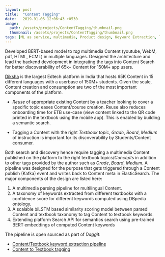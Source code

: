```yaml
---
layout: post
title:  "Content Tagging"
date:   2019-01-06 12:06:43 +0530
image: 
  path: /assets/projects/ContentTagging/thumbnail.png
  thumbnail: /assets/projects/ContentTagging/thumbnail.png
tags: [ML as service, multimedia, Product design, Keyword Extraction, Taxonomy, DBpedia, BERT, LSTM]
---
```


Developed BERT-based model to *tag* multimedia Content (youtube, WebM, pdf, HTML, ECML) in multiple languages. Designed the architecture and lead the backend development in integrating the tags into Content Search for better discoverability of 65k+ Content for 150M+ app users.

[Diksha](https://diksha.gov.in/) is the largest Edtech platform in India that hosts 65K Content in 15 different languages with a userbase of 150M+ students. Given the scale, Content creation and consumption are two of the most important components of the platform.

- *Reuse* of appropriate existing Content by a teacher looking to cover a specific topic eases Content/course creation. Reuse also reduces onboarding time for ETB use-case (view content linked to the QR
code printed in the textbook using the mobile app). This is enabled by building a semantic search.

- Tagging a Content with the right *Textbook topic*, *Grade*, *Board*, *Medium* of instruction is important for its discoverability by Students/Content consumer.

Both search and discovery hence require tagging a multimedia Content published on the platform to the right textbook topics/*Concepts* in addition to other tags provided by the author such as *Grade*, *Board*, *Medium*. A pipeline was designed for the purpose that gets triggered through a Content publish (Kafka) event and writes back to Content meta in ElasticSearch. The major components of the design are listed here:

1. A multimedia parsing pipeline for multilingual Content. 
2. A taxonomy of keywords extracted from different textbooks with a confidence score for different keywords computed using DBpedia ontology.
3. A scalable biLSTM based similarity scoring model between parsed Content and textbook taxonomy to tag Content to textbook keywords.
4. Extending platform Search API for semantics search using pre-trained BERT embeddings of computed Content keywords

The pipeline is open sourced as part of *Daggit*: 

- [Content/Textbook keyword extraction pipeline](https://github.com/project-sunbird/sunbird-ml-workbench/blob/master/examples/content_tagging/content_tagging.yaml)
- [Content to Textbook tagging](https://github.com/project-sunbird/sunbird-ml-workbench/blob/master/examples/content_reuse/textbook_to_concept_mapping.yaml)